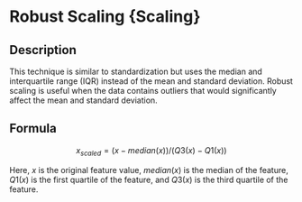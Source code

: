 # Robust Scaling {Scaling}

## Description

This technique is similar to standardization but uses the median and interquartile range (IQR) instead of the mean and standard deviation. Robust scaling is useful when the data contains outliers that would significantly affect the mean and standard deviation.

## Formula

$$
x_{scaled} = \left( x - median(x) \right) / \left( Q3(x) - Q1(x) \right)
$$

Here, $x$ is the original feature value, $median(x)$ is the median of the feature, $Q1(x)$ is the first quartile of the feature, and $Q3(x)$ is the third quartile of the feature.
